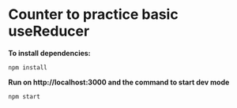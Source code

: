 # Counter to practice basic useReducer

**To install dependencies:**

```
npm install
```

**Run on http://localhost:3000 and the command to start dev mode**

```
npm start
```
